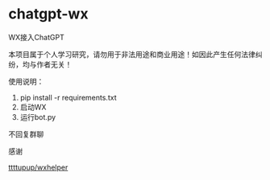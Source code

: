 # chatgpt-wx
WX接入ChatGPT

本项目属于个人学习研究，请勿用于非法用途和商业用途！如因此产生任何法律纠纷，均与作者无关！

使用说明：

1. pip install -r requirements.txt
2. 启动WX
3. 运行bot.py

不回复群聊

感谢

[ttttupup/wxhelper](https://github.com/ttttupup/wxhelper/tree/main)